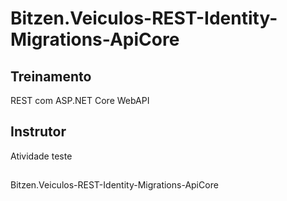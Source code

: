 # Bitzen.Veiculos-REST-Identity-Migrations-ApiCore 

## Treinamento
REST com ASP.NET Core WebAPI

## Instrutor
Atividade teste

##
Bitzen.Veiculos-REST-Identity-Migrations-ApiCore 